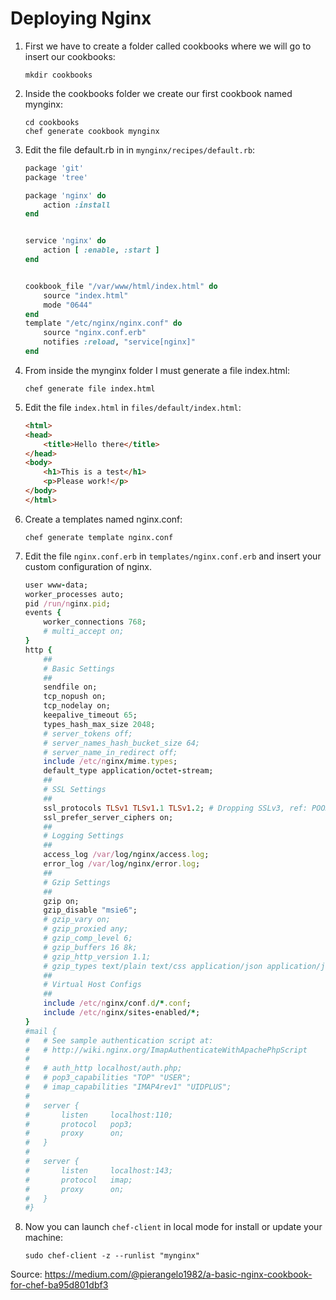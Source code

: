 # Deploying Nginx

1. First we have to create a folder called cookbooks where we will go to insert our cookbooks:
    ```
    mkdir cookbooks
    ```
2. Inside the cookbooks folder we create our first cookbook named mynginx:
    ```
    cd cookbooks
    chef generate cookbook mynginx
    ```
3. Edit the file default.rb in in `mynginx/recipes/default.rb`:

    ```ruby
    package 'git'
    package 'tree'

    package 'nginx' do
        action :install
    end


    service 'nginx' do
        action [ :enable, :start ]
    end


    cookbook_file "/var/www/html/index.html" do
        source "index.html"
        mode "0644"
    end
    template "/etc/nginx/nginx.conf" do   
        source "nginx.conf.erb"
        notifies :reload, "service[nginx]"
    end
    ```
4. From inside the mynginx folder I must generate a file index.html:
    ```
    chef generate file index.html
    ```
5. Edit the file `index.html` in `files/default/index.html`:
    ```html
    <html>
    <head>
        <title>Hello there</title>
    </head>
    <body>
        <h1>This is a test</h1>
        <p>Please work!</p>
    </body>
    </html>
    ```
6. Create a templates named nginx.conf:
    ```
    chef generate template nginx.conf
    ```
7. Edit the file `nginx.conf.erb` in `templates/nginx.conf.erb` and insert your custom configuration of nginx.
    ```ruby
    user www-data;
    worker_processes auto;
    pid /run/nginx.pid;
    events {
        worker_connections 768;
        # multi_accept on;
    }
    http {
        ##
        # Basic Settings
        ##
        sendfile on;
        tcp_nopush on;
        tcp_nodelay on;
        keepalive_timeout 65;
        types_hash_max_size 2048;
        # server_tokens off;
        # server_names_hash_bucket_size 64;
        # server_name_in_redirect off;
        include /etc/nginx/mime.types;
        default_type application/octet-stream;
        ##
        # SSL Settings
        ##
        ssl_protocols TLSv1 TLSv1.1 TLSv1.2; # Dropping SSLv3, ref: POODLE
        ssl_prefer_server_ciphers on;
        ##
        # Logging Settings
        ##
        access_log /var/log/nginx/access.log;
        error_log /var/log/nginx/error.log;
        ##
        # Gzip Settings
        ##
        gzip on;
        gzip_disable "msie6";
        # gzip_vary on;
        # gzip_proxied any;
        # gzip_comp_level 6;
        # gzip_buffers 16 8k;
        # gzip_http_version 1.1;
        # gzip_types text/plain text/css application/json application/javascript text/xml application/xml application/xml+rss text/javascript;
        ##
        # Virtual Host Configs
        ##
        include /etc/nginx/conf.d/*.conf;
        include /etc/nginx/sites-enabled/*;
    }
    #mail {
    #	# See sample authentication script at:
    #	# http://wiki.nginx.org/ImapAuthenticateWithApachePhpScript
    # 
    #	# auth_http localhost/auth.php;
    #	# pop3_capabilities "TOP" "USER";
    #	# imap_capabilities "IMAP4rev1" "UIDPLUS";
    # 
    #	server {
    #		listen     localhost:110;
    #		protocol   pop3;
    #		proxy      on;
    #	}
    # 
    #	server {
    #		listen     localhost:143;
    #		protocol   imap;
    #		proxy      on;
    #	}
    #}
    ```
8. Now you can launch `chef-client` in local mode for install or update your machine:
    ```
    sudo chef-client -z --runlist "mynginx"
    ```


Source: https://medium.com/@pierangelo1982/a-basic-nginx-cookbook-for-chef-ba95d801dbf3